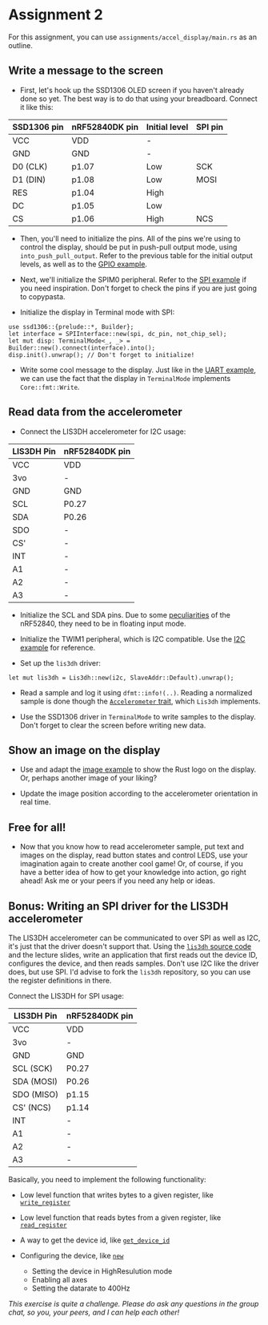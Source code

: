 <div class="read">

# Assignment 2
For this assignment, you can use `assignments/accel_display/main.rs` as an outline.

## Write a message to the screen
- First, let's hook up the SSD1306 OLED screen if you haven't already done so yet. The best way is to do that using your breadboard. Connect it like this:

| SSD1306 pin | nRF52840DK pin | Initial level | SPI pin |
| ----------- | -------------- | ------------- | ------- |
| VCC         | VDD            | -             |         |
| GND         | GND            | -             |         |
| D0 (CLK)    | p1.07          | Low           | SCK     |
| D1 (DIN)    | p1.08          | Low           | MOSI    |
| RES         | p1.04          | High          |         |
| DC          | p1.05          | Low           |         |
| CS          | p1.06          | High          | NCS     |

- Then, you'll need to initialize the pins. All of the pins we're using to control the display, should be put in push-pull output mode, using `into_push_pull_output`. Refer to the previous table for the initial output levels, as well as to the [GPIO example](./2_gpio/1_gpio_configuration.md).

- Next, we'll initialize the SPIM0 peripheral. Refer to the [SPI example](./6_spi/4_example.md) if you need inspiration. Don't forget to check the pins if you are just going to copypasta.

- Initialize the display in Terminal mode with SPI:
```rust,noplaypen
use ssd1306::{prelude::*, Builder};
let interface = SPIInterface::new(spi, dc_pin, not_chip_sel);
let mut disp: TerminalMode<_, _> = Builder::new().connect(interface).into();
disp.init().unwrap(); // Don't forget to initialize!
```

- Write some cool message to the display. Just like in the [UART example](./4_uart/3_example.md), we can use the fact that the display in `TerminalMode` implements `Core::fmt::Write`.

## Read data from the accelerometer

- Connect the LIS3DH accelerometer for I2C usage:

| LIS3DH Pin | nRF52840DK pin |
|------------|----------------|
| VCC        | VDD            |
| 3vo        | -              |
| GND        | GND            |
| SCL        | P0.27          |
| SDA        | P0.26          |
| SDO        | -              |
| CS'        | -              |
| INT        | -              |
| A1         | -              |
| A2         | -              |
| A3         | -              |

- Initialize the SCL and SDA pins. Due to some [peculiarities](https://github.com/nrf-rs/nrf-hal/blob/master/nrf-hal-common/src/twim.rs#L45) of the nRF52840, they need to be in floating input mode.

- Initialize the TWIM1 peripheral, which is I2C compatible. Use the [I2C example](./5_i2c/3_example.md) for reference.

- Set up the `lis3dh` driver:
```rust,noplaypen
let mut lis3dh = Lis3dh::new(i2c, SlaveAddr::Default).unwrap();
```

- Read a sample and log it using `dfmt::info!(..)`. Reading a normalized sample is done though the [`Accelerometer` trait](https://docs.rs/accelerometer/0.12.0/accelerometer/trait.Accelerometer.html), which `Lis3dh` implements.

- Use the SSD1306 driver in `TerminalMode` to write samples to the display. Don't forget to clear the screen before writing new data.

## Show an image on the display
- Use and adapt the [image example](https://github.com/jamwaffles/ssd1306/blob/master/examples/image_i2c.rs) to show the Rust logo on the display. Or, perhaps another image of your liking?

- Update the image position according to the accelerometer orientation in real time.

## Free for all!
- Now that you know how to read accelerometer sample, put text and images on the display, read button states and control LEDS, use your imagination again to create another cool game! Or, of course, if you have a better idea of how to get your knowledge into action, go right ahead! Ask me or your peers if you need any help or ideas.

## Bonus: Writing an SPI driver for the LIS3DH accelerometer


The LIS3DH accelerometer can be communicated to over SPI as well as I2C, it's just that the driver doesn't support that. Using the [`lis3dh` source code](https://github.com/BenBergman/lis3dh-rs) and the lecture slides, write an application that first reads out the device ID, configures the device, and then reads samples. Don't use I2C like the driver does, but use SPI. I'd advise to fork the `lis3dh` repository, so you can use the register definitions in there.

Connect the LIS3DH for SPI usage:

| LIS3DH Pin | nRF52840DK pin |
|------------|----------------|
| VCC        | VDD            |
| 3vo        | -              |
| GND        | GND            |
| SCL (SCK)  | P0.27          |
| SDA (MOSI) | P0.26          |
| SDO (MISO) | p1.15          |
| CS' (NCS)  | p1.14          |
| INT        | -              |
| A1         | -              |
| A2         | -              |
| A3         | -              |

Basically, you need to implement the following functionality:
- Low level function that writes bytes to a given register, like [`write_register`](https://github.com/BenBergman/lis3dh-rs/blob/46c74382d8f87da5a234d932f67d5b2a0166b8b3/src/lib.rs#L305)

- Low level function that reads bytes from a given register, like [`read_register`](https://github.com/BenBergman/lis3dh-rs/blob/46c74382d8f87da5a234d932f67d5b2a0166b8b3/src/lib.rs#L316)

- A way to get the device id, like [`get_device_id`](https://github.com/BenBergman/lis3dh-rs/blob/46c74382d8f87da5a234d932f67d5b2a0166b8b3/src/lib.rs#L91)

- Configuring the device, like [`new`](https://github.com/BenBergman/lis3dh-rs/blob/46c74382d8f87da5a234d932f67d5b2a0166b8b3/src/lib.rs#L65)
    - Setting the device in HighResulution mode
    - Enabling all axes
    - Setting the datarate to 400Hz

*This exercise is quite a challenge. Please do ask any questions in the group chat, so you, your peers, and I can help each other!*

</div>